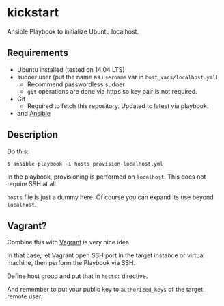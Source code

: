 # kickstart

Ansible Playbook to initialize Ubuntu localhost.

## Requirements

* Ubuntu installed (tested on 14.04 LTS)
* sudoer user (put the name as `username` var in `host_vars/localhost.yml`)
    * Recommend passwordless sudoer
    * `git` operations are done via https so key pair is not required.
* Git
    * Required to fetch this repository. Updated to latest via playbook.
* and [Ansible](http://docs.ansible.com/ansible/intro_installation.html)

## Description

Do this:

```shell
$ ansible-playbook -i hosts provision-localhost.yml
```

In the playbook, provisioning is performed on `localhost`. This does not require SSH at all.

`hosts` file is just a dummy here. Of course you can expand its use beyond `localhost`.

## Vagrant?

Combine this with [Vagrant](https://www.vagrantup.com/) is very nice idea.

In that case, let Vagrant open SSH port in the target instance or virtual machine, then perform the Playbook via SSH.

Define host group and put that in `hosts:` directive.

And remember to put your public key to `authorized_keys` of the target remote user.
